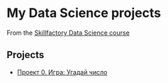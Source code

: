 # My Data Science projects
From the [Skillfactory Data Science course](https://skillfactory.ru/data-scientist-pro)

## Projects

* [Проект 0. Игра: Угадай число](__)
